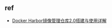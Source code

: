 

## ref

+ [Docker Harbor镜像管理仓库2.0搭建与使用详解 ](https://blog.csdn.net/qq_34556414/article/details/109670343s)